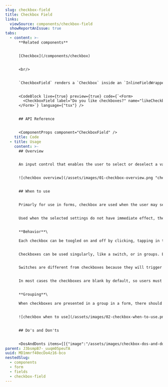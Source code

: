 ```yaml
---
slug: checkbox-field
title: Checkbox Field
links:
  viewSource: components/checkbox-field
  showReportAnIssue: true
tabs:
  - content: >-
      **Related components**


      [Checkbox](/components/checkbox)


      <br/>


      `CheckboxField` renders a `Checkbox` inside an `InlineFieldWrapper`, providing a consistent layout for a checkbox, label and, when applicable, an error.


      <CodeBlock live={true} preview={true} code={`<Form>
        <CheckboxField label="Do you like checkboxes?" name="likeCheckboxes" />
      </Form>`} language={"tsx"} />


      ## API Reference


      <ComponentProps component="CheckboxField" />
    title: Code
  - title: Usage
    content: >-
      ## Overview


      An input control that enables the user to select or deselect a value, usually within a set of predefined options.


      ![checkbox overview](/assets/images/01-checkbox-overview.png "checkbox overview")


      ## When to use


      Primarly for use in forms, checkbox are used when the user may select any number of choices, including zero, one, or several.


      Used when the selected settings do not have immediate effect, these require confirmation.


      **Behavior**\

      Each checkbox can be toogled on and off by clicking, tapping in touchscreen devices, or by keyboard through tabbing and pressing the ‘Enter’ key, on either the box area or its label.


      Checkboxes can be used singularly, like a switch, or in groups. Each checkbox is independent of all other checkboxes, so checking one box doesn't uncheck the others.


      Switches are different from checkboxes because they will trigger the state change directly, but Checkbox just marks the state as changed and this needs to be submitted.


      In most cases the checkboxes are blank by default, so users must actively click to activate it.


      **Grouping**\

      When checkboxes are presented in a group in a form, there should be at least a global label if no other description is present, stablishing the relation between the elements in a simple brief manner with no more than 2 or 3 words.


      ![checkbox when to use](/assets/images/02-checkbox-when-to-use.png "checkbox when to use")


      ## Do's and Don'ts


      <DosAndDonts items={[{"image":"/assets/images/checkbox-dos-and-donts-01.svg","type":"do","description":"In groups, allow users to select more than one choice. "},{"image":"/assets/images/checkbox-dos-and-donts-02.svg","type":"dont","description":"Use for mutually exclusive options, in that case use a radio button instead."},{"image":"/assets/images/checkbox-dos-and-donts-03.svg","type":"do","description":"Label should be short, descriptive, and possitive. Users should know what will happen if they check a particular box, and what will happen if not."},{"image":"/assets/images/checkbox-dos-and-donts-04.svg","type":"dont","description":"Use negative wording that may confuse the user. If you need to do this is better to have two radio buttons with each of the two cases."},{"image":"/assets/images/checkbox-dos-and-donts-05.svg","type":"do","description":"Start labels with a capital letter"},{"image":"/assets/images/checkbox-dos-and-donts-06.svg","type":"dont","description":"Include punctuation after checkbox labels"},{"image":"/assets/images/checkbox-dos-and-donts-07.svg","type":"do","description":"Leave the checkboxes blank by default, so users must actively click to activate it."},{"image":"/assets/images/checkbox-dos-and-donts-08.svg","type":"dont","description":"Use the selection of a check box to perform commands or display other windows"},{"image":"/assets/images/checkbox-dos-and-donts-09.svg","type":"do","description":"Include both the box and label in the selection target so users have larger target area to interact with."}]} />
parent: J3bsmpB7-_uuqm05peuTA
uuid: MD1mmrf40ecDo4z16-bco
nestedSlug:
  - components
  - form
  - fields
  - checkbox-field
---
```

